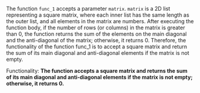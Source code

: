 The function `func_1` accepts a parameter `matrix`. `matrix` is a 2D list representing a square matrix, where each inner list has the same length as the outer list, and all elements in the matrix are numbers. After executing the function body, if the number of rows (or columns) in the matrix is greater than 0, the function returns the sum of the elements on the main diagonal and the anti-diagonal of the matrix; otherwise, it returns 0. Therefore, the functionality of the function func_1 is to accept a square matrix and return the sum of its main diagonal and anti-diagonal elements if the matrix is not empty.

Functionality: **The function accepts a square matrix and returns the sum of its main diagonal and anti-diagonal elements if the matrix is not empty; otherwise, it returns 0.**